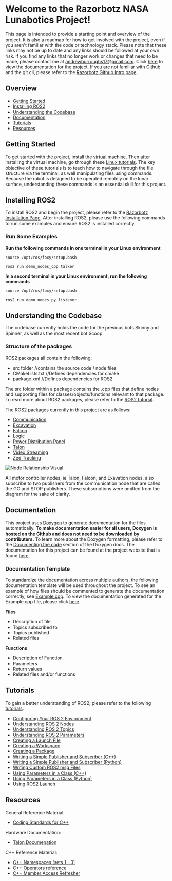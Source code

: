 # Welcome to the Razorbotz NASA Lunabotics Project!
This page is intended to provide a starting point and overview of the project.  It is also a roadmap for how to get involved with the project, even if you aren't familiar with the code or technology stack. Please note that these links may not be up to date and any links should be followed at your own risk.  If you find any links that no longer work or changes that need to be made, please contact me at andrewburroughs17@gmail.com.  Click [here](https://razorbotz.github.io/ROS2/) to view the documentation for the project.  If you are not familiar with Github and the git cli, please refer to the [Razorbotz Github Intro page](https://github.com/Razorbotz/Test).

## Overview
* [Getting Started](https://github.com/Razorbotz/ROS2/tree/master#getting-started)
* [Installing ROS2](https://github.com/Razorbotz/ROS2/tree/master#installing-ros2)
* [Understanding the Codebase](https://github.com/Razorbotz/ROS2/tree/master#understanding-the-codebase)
* [Documentation](https://github.com/Razorbotz/ROS2/tree/master#documentation)
* [Tutorials](https://github.com/Razorbotz/ROS2/tree/master#tutorials)
* [Resources](https://github.com/Razorbotz/ROS2/tree/master#resources)

## Getting Started
To get started with the project, install the [virtual machine](https://github.com/Razorbotz/ROS2/tree/master#installing-ros2). Then after installing the virtual machine, go through these [Linux tutorials](https://www.hostinger.com/tutorials/linux-commands). The key objective of these tutorials is to teach how to navigate through the file structure via the terminal, as well manipulating files using commands. Because the robot is designed to be operated remotely on the lunar surface, understanding these commands is an essential skill for this project. 

## Installing ROS2
To install ROS2 and begin the project, please refer to the [Razorbotz Installation Page](https://github.com/Razorbotz/ROS2-Installation).  After installing ROS2, please use the following commands to run some examples and ensure ROS2 is installed correctly.

### Run Some Examples
**Run the following commands in one terminal in your Linux environment**

```
source /opt/ros/foxy/setup.bash

ros2 run demo_nodes_cpp talker
```

**In a second terminal in your Linux environment, run the following commands**

```
source /opt/ros/foxy/setup.bash

ros2 run demo_nodes_py listener
```

## Understanding the Codebase
The codebase currently holds the code for the previous bots Skinny and Spinner, as well as the most recent bot Scoop.

### Structure of the packages
ROS2 packages all contain the following:
* src folder //contains the source code / node files
* CMakeLists.txt //Defines dependencies for cmake 
* package.xml //Defines dependencies for ROS2

The src folder within a package contains the .cpp files that define nodes and supporting files for classes/objects/functions relevant to that package.  To read more about ROS2 packages, please refer to the [ROS2 tutorial](https://docs.ros.org/en/foxy/Tutorials/Creating-Your-First-ROS2-Package.html).

The ROS2 packages currently in this project are as follows:
* [Communication](https://github.com/Razorbotz/ROS2/tree/master/shovel/src/communication2)
* [Excavation](https://github.com/Razorbotz/ROS2/tree/master/shovel/src/excavation)
* [Falcon](https://github.com/Razorbotz/ROS2/tree/master/shovel/src/falcon)
* [Logic](https://github.com/Razorbotz/ROS2/tree/master/shovel/src/logic)
* [Power Distribution Panel](https://github.com/Razorbotz/ROS2/tree/master/shovel/src/power_distribution_panel)
* [Talon](https://github.com/Razorbotz/ROS2/tree/master/shovel/src/talon)
* [Video Streaming](https://github.com/Razorbotz/ROS2/tree/master/shovel/video_streaming)
* [Zed Tracking](https://github.com/Razorbotz/ROS2/tree/master/shovel/src/zed)


![Node Relationship Visual](docs/images/Nodes23-24.png)

All motor controller nodes, ie Talon, Falcon, and Exavation nodes, also subscribe to two publishers from the communication node that are called the GO and STOP publishers.  These subscriptions were omitted from the diagram for the sake of clarity.

## Documentation
This project uses [Doxygen](https://www.doxygen.nl/index.html) to generate documentation for the files automatically.  **To make documentation easier for all users, Doxygen is hosted on the Github and does not need to be downloaded by contributers.**  To learn more about the Doxygen formatting, please refer to the [Documenting the code](https://www.doxygen.nl/manual/docblocks.html) section of the Doxygen docs.  The documentation for this project can be found at the project website that is found [here](https://razorbotz.github.io/ROS2/).

### Documentation Template
To standardize the documentation across multiple authors, the following documentation template will be used throughout the project.  To see an example of how files should be commented to generate the documentation correctly, see [Example.cpp](https://github.com/Razorbotz/ROS2/blob/master/docs/Example.cpp).  To view the documentation generated for the Example.cpp file, please click [here](https://razorbotz.github.io/ROS2/Example_8cpp.html).

**Files**
* Description of file
* Topics subscribed to
* Topics published
* Related files

**Functions**
* Description of Function
* Parameters
* Return values
* Related files and/or functions

## Tutorials

To gain a better understanding of ROS2, please refer to the following [tutorials](https://docs.ros.org/en/foxy/Tutorials.html).
* [Configuring Your ROS 2 Environment](https://docs.ros.org/en/foxy/Tutorials/Configuring-ROS2-Environment.html)
* [Understanding ROS 2 Nodes](https://docs.ros.org/en/foxy/Tutorials/Understanding-ROS2-Nodes.html)
* [Understanding ROS 2 Topics](https://docs.ros.org/en/foxy/Tutorials/Topics/Understanding-ROS2-Topics.html)
* [Understanding ROS 2 Parameters](https://docs.ros.org/en/foxy/Tutorials/Parameters/Understanding-ROS2-Parameters.html)
* [Creating a Launch File](https://docs.ros.org/en/foxy/Tutorials/Launch-Files/Creating-Launch-Files.html)
* [Creating a Workspace](https://docs.ros.org/en/foxy/Tutorials/Workspace/Creating-A-Workspace.html)
* [Creating a Package](https://docs.ros.org/en/foxy/Tutorials/Creating-Your-First-ROS2-Package.html)
* [Writing a Simple Publisher and Subscriber (C++)](https://docs.ros.org/en/foxy/Tutorials/Writing-A-Simple-Cpp-Publisher-And-Subscriber.html)
* [Writing a Simple Publisher and Subscriber (Python)](https://docs.ros.org/en/foxy/Tutorials/Writing-A-Simple-Py-Publisher-And-Subscriber.html)
* [Writing Custom ROS2 msg Files](https://docs.ros.org/en/foxy/Tutorials/Beginner-Client-Libraries/Custom-ROS2-Interfaces.html)
* [Using Parameters in a Class (C++)](https://docs.ros.org/en/foxy/Tutorials/Using-Parameters-In-A-Class-CPP.html)
* [Using Parameters in a Class (Python)](https://docs.ros.org/en/foxy/Tutorials/Using-Parameters-In-A-Class-Python.html)
* [Using ROS2 Launch](https://docs.ros.org/en/foxy/Tutorials/Intermediate/Launch/Creating-Launch-Files.html)

## Resources
General Reference Material: 
* [Coding Standards for C++](http://web.mit.edu/6.s096/www/standards.html)

Hardware Documentation:  
* [Talon Documenation](https://store.ctr-electronics.com/content/api/cpp/html/index.html)

C++ Reference Material:
* [C++ Namespaces (sets 1 - 3)](https://www.geeksforgeeks.org/namespace-in-c/)
* [C++ Operators reference](https://www.cplusplus.com/doc/tutorial/operators/)
* [C++ Member Access Refresher](https://en.cppreference.com/w/cpp/language/operator_member_access)